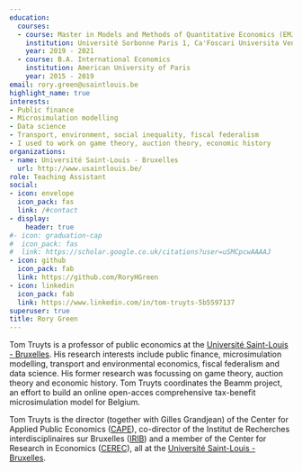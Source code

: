 ```yaml
---
education:
  courses:
  - course: Master in Models and Methods of Quantitative Economics (EMJMD)
    institution: Université Sorbonne Paris 1, Ca'Foscari Universita Venezia, Université Catholique de Louvain
    year: 2019 - 2021
  - course: B.A. International Economics
    institution: American University of Paris
    year: 2015 - 2019
email: rory.green@usaintlouis.be
highlight_name: true
interests:
- Public finance
- Microsimulation modelling
- Data science
- Transport, environment, social inequality, fiscal federalism
- I used to work on game theory, auction theory, economic history
organizations:
- name: Université Saint-Louis - Bruxelles
  url: http://www.usaintlouis.be/
role: Teaching Assistant
social:
- icon: envelope
  icon_pack: fas
  link: /#contact
- display:
    header: true
#- icon: graduation-cap
#  icon_pack: fas
#  link: https://scholar.google.co.uk/citations?user=uSMCpcwAAAAJ
- icon: github
  icon_pack: fab
  link: https://github.com/RoryHGreen
- icon: linkedin
  icon_pack: fab
  link: https://www.linkedin.com/in/tom-truyts-5b5597137
superuser: true
title: Rory Green
---
```


Tom Truyts is a professor of public economics at the <a href="https://www.usaintlouis.be">Université Saint-Louis - Bruxelles</a>.  His research interests include public finance, microsimulation modelling, transport and environmental economics, fiscal federalism and data science. His former research was focussing on game theory, auction theory and economic history. 
Tom Truyts coordinates the Beamm project, an effort to build an online open-acces comprehensive tax-benefit microsimulation model for Belgium. 

Tom Truyts is the director (together with Gilles Grandjean) of the Center for Applied Public Economics (<a href="https://capeusaintlouis.com">CAPE</a>), co-director of the Institut de Recherches interdisciplinaires sur Bruxelles (<a href="https://irib.be">IRIB</a>) and a member of the Center for Research in Economics (<a href="https://cerec.be">CEREC</a>), all at the <a href="https://www.usaintlouis.be">Université Saint-Louis - Bruxelles</a>.

